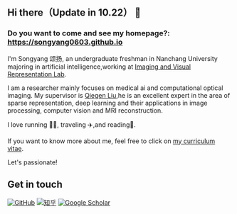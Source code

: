 ## Hi there（Update in 10.22） 👋

### Do you want to come and see my homepage?: https://songyang0603.github.io

I'm Songyang 颂扬, an undergraduate freshman in Nanchang University majoring in artificial intelligence,working at [Imaging and Visual Representation Lab](https://www.labxing.com/lab/1018/home).

I am a researcher mainly focuses on medical ai and computational optical imaging. My supervisor is [Qiegen Liu](https://github.com/yqx7150),he is an excellent expert in the area of sparse representation, deep learning and their applications in image processing, computer vision and MRI reconstruction.

I love running 🏃‍♀️, traveling ✈️,and reading📘.  

If you want to know more about me, feel free to click on [my curriculum vitae](https://songyang0603.github.io/cv/%E9%AB%98%E9%A2%82%E6%89%AC.pdf).

Let's passionate!
## Get in touch

[![GitHub](https://img.shields.io/badge/GitHub-grey?logo=github)](https://github.com/songyang0603)
[![知乎](https://img.shields.io/badge/知乎-white?logo=zhihu)](https://www.zhihu.com/people/zhui-feng-zheng-de-nu-hai-3)
[![Google Scholar](https://img.shields.io/badge/Google%20Scholar-%20-lightgrey)](https://scholar.google.com.hk/citations?user=1OyMQr0AAAAJ&hl=zh-CN)
